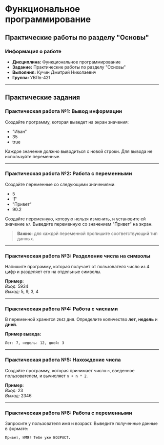 # Функциональное программирование

## Практические работы по разделу "Основы"

### Информация о работе
- **Дисциплина:** Функциональное программирование
- **Задание:** Практические работы по разделу "Основы"
- **Выполнил:** Кучин Дмитрий Николаевич
- **Группа:** УВПв-421

---

## Практические задания

### Практическая работа №1: Вывод информации
Создайте программу, которая выведет на экран значения:
- "Иван"
- 35
- true

Каждое значение должно выводиться с новой строки. Для вывода не используйте переменные.

---

### Практическая работа №2: Работа с переменными
Создайте переменные со следующими значениями:
- 5
- 'F'
- "Привет"
- 90.2

Создайте переменную, которую нельзя изменить, и установите ей значение `67`.
Выведите переменную со значением "Привет" на экран.

> **Важно**: для каждой переменной пропишите соответствующий тип данных.

---

### Практическая работа №3: Разделение числа на символы
Напишите программу, которая получает от пользователя число из 4 цифр и разделяет его на отдельные символы.

**Пример:**  
_Вход:_ 5934  
_Выход:_ 5, 9, 3, 4

---

### Практическая работа №4: Работа с числами
В переменной хранится `2642` дня. Определите количество **лет**, **недель** и **дней**.

**Пример вывода:**
```
Лет: 7, недель: 12, дней: 3
```

---

### Практическая работа №5: Нахождение числа
Создайте программу, которая принимает число `n`, введенное пользователем, и вычисляет `n + n * 2`.

**Пример:**  
_Вход:_ 23  
_Выход:_ 2346

---

### Практическая работа №6: Работа с переменными
Запросите у пользователя имя и возраст. Выведите полученные данные в формате:
```
Привет, ИМЯ! Тебе уже ВОЗРАСТ.
```
